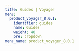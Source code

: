 ```yaml
---
title: Guides | Voyager
menu:
  product_voyager_8.0.1:
    identifier: guides
    name: Guides
    weight: 40
    pre: dropdown
menu_name: product_voyager_8.0.1
---
```


